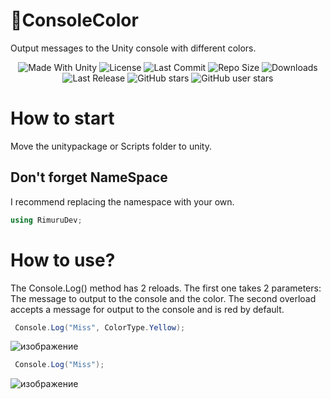 # :pushpin:ConsoleColor
Output messages to the Unity console with different colors.

<p align="center">
  <a>
    <img alt="Made With Unity" src="https://img.shields.io/badge/made%20with-Unity-57b9d3.svg?logo=Unity">
  </a>
  <a>
    <img alt="License" src="https://img.shields.io/github/license/RimuruDev/ConsoleColor?logo=github">
  </a>
  <a>
    <img alt="Last Commit" src="https://img.shields.io/github/last-commit/RimuruDev/ConsoleColor?logo=Mapbox&color=orange">
  </a>
  <a>
    <img alt="Repo Size" src="https://img.shields.io/github/repo-size/RimuruDev/ConsoleColor?logo=VirtualBox">
  </a>
  <a>
    <img alt="Downloads" src="https://img.shields.io/github/downloads/RimuruDev/ConsoleColor/total?color=brightgreen">
  </a>
  <a>
    <img alt="Last Release" src="https://img.shields.io/github/v/release/RimuruDev/ConsoleColor?include_prereleases&logo=Dropbox&color=yellow">
  </a>
  <a>
    <img alt="GitHub stars" src="https://img.shields.io/github/stars/RimuruDev/ConsoleColor?branch=main&label=Stars&logo=GitHub&logoColor=ffffff&labelColor=282828&color=informational&style=flat">
  </a>
  <a>
    <img alt="GitHub user stars" src="https://img.shields.io/github/stars/RimuruDev?affiliations=OWNER&branch=main&label=User%20Stars&logo=GitHub&logoColor=ffffff&labelColor=282828&color=informational&style=flat">
  </a>
</p>

# How to start
Move the unitypackage or Scripts folder to unity.

## Don't forget NameSpace 
I recommend replacing the namespace with your own.
```csharp
using RimuruDev;
```
# How to use?
The Console.Log() method has 2 reloads. The first one takes 2 parameters: The message to output to the console and the color. The second overload accepts a message for output to the console and is red by default.
```csharp
 Console.Log("Miss", ColorType.Yellow);
```
![изображение](https://user-images.githubusercontent.com/85500556/206851285-d02c0fe9-6c14-4a13-b07a-98b12352c2ea.png)

```csharp
 Console.Log("Miss");   
```
![изображение](https://user-images.githubusercontent.com/85500556/206851303-b7887947-7d7b-4e0a-a1da-ec10f86bed3b.png)


